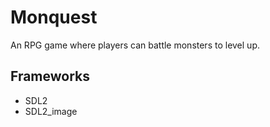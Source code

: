 # Monquest
An RPG game where players can battle monsters to level up.

## Frameworks
* SDL2
* SDL2_image
